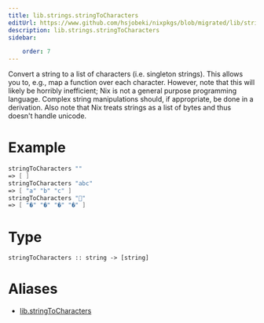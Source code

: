 ```yaml
---
title: lib.strings.stringToCharacters
editUrl: https://www.github.com/hsjobeki/nixpkgs/blob/migrated/lib/strings.nix#L487C24
description: lib.strings.stringToCharacters
sidebar:

    order: 7
---
```


Convert a string to a list of characters (i.e. singleton strings).
This allows you to, e.g., map a function over each character.  However,
note that this will likely be horribly inefficient; Nix is not a
general purpose programming language. Complex string manipulations
should, if appropriate, be done in a derivation.
Also note that Nix treats strings as a list of bytes and thus doesn't
handle unicode.

# Example

```nix
stringToCharacters ""
=> [ ]
stringToCharacters "abc"
=> [ "a" "b" "c" ]
stringToCharacters "🦄"
=> [ "�" "�" "�" "�" ]
```

# Type

```
stringToCharacters :: string -> [string]
```


# Aliases

- [lib.stringToCharacters](/nix-doc-comments/reference/lib/lib-stringtocharacters)


